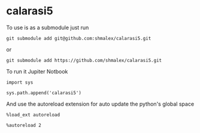 # calarasi5

To use is as a submodule just run

`git submodule add git@github.com:shmalex/calarasi5.git`

or

`git submodule add https://github.com/shmalex/calarasi5.git`


To run it Jupiter Notbook

`import sys`

`sys.path.append('calarasi5')`

And use the autoreload extension for auto update the python's global space 

`%load_ext autoreload`

`%autoreload 2`
